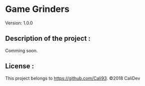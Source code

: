 # Game Grinders

Version: 1.0.0

## Description of the project :

Comming soon.

## License :

This project belongs to https://github.com/Cali93. 
©2018 CaliDev
